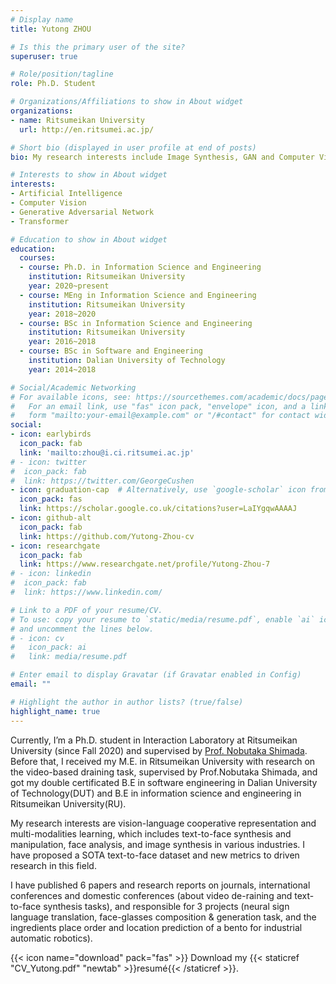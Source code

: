 ```yaml
---
# Display name
title: Yutong ZHOU

# Is this the primary user of the site?
superuser: true

# Role/position/tagline
role: Ph.D. Student

# Organizations/Affiliations to show in About widget
organizations:
- name: Ritsumeikan University
  url: http://en.ritsumei.ac.jp/

# Short bio (displayed in user profile at end of posts)
bio: My research interests include Image Synthesis, GAN and Computer Vision.

# Interests to show in About widget
interests:
- Artificial Intelligence
- Computer Vision
- Generative Adversarial Network
- Transformer

# Education to show in About widget
education:
  courses:
  - course: Ph.D. in Information Science and Engineering
    institution: Ritsumeikan University
    year: 2020~present
  - course: MEng in Information Science and Engineering
    institution: Ritsumeikan University
    year: 2018~2020
  - course: BSc in Information Science and Engineering
    institution: Ritsumeikan University
    year: 2016~2018
  - course: BSc in Software and Engineering
    institution: Dalian University of Technology
    year: 2014~2018

# Social/Academic Networking
# For available icons, see: https://sourcethemes.com/academic/docs/page-builder/#icons
#   For an email link, use "fas" icon pack, "envelope" icon, and a link in the
#   form "mailto:your-email@example.com" or "/#contact" for contact widget.
social:
- icon: earlybirds
  icon_pack: fab
  link: 'mailto:zhou@i.ci.ritsumei.ac.jp'
# - icon: twitter
#  icon_pack: fab
#  link: https://twitter.com/GeorgeCushen
- icon: graduation-cap  # Alternatively, use `google-scholar` icon from `ai` icon pack
  icon_pack: fas
  link: https://scholar.google.co.uk/citations?user=LaIYgqwAAAAJ
- icon: github-alt
  icon_pack: fab
  link: https://github.com/Yutong-Zhou-cv
- icon: researchgate
  icon_pack: fab
  link: https://www.researchgate.net/profile/Yutong-Zhou-7
# - icon: linkedin
#  icon_pack: fab
#  link: https://www.linkedin.com/

# Link to a PDF of your resume/CV.
# To use: copy your resume to `static/media/resume.pdf`, enable `ai` icons in `params.toml`, 
# and uncomment the lines below.
# - icon: cv
#   icon_pack: ai
#   link: media/resume.pdf

# Enter email to display Gravatar (if Gravatar enabled in Config)
email: ""

# Highlight the author in author lists? (true/false)
highlight_name: true
---
```


Currently, I’m a Ph.D. student in Interaction Laboratory at Ritsumeikan University (since Fall 2020) and supervised by [Prof. Nobutaka Shimada](https://research-db.ritsumei.ac.jp/rithp/k03/resid/S000224?lang=en). Before that, I received my M.E. in Ritsumeikan University with research on the video-based draining task, supervised by Prof.Nobutaka Shimada, and got my double certificated B.E in software engineering in Dalian University of Technology(DUT) and B.E in information science and engineering in Ritsumeikan University(RU).

My research interests are vision-language cooperative representation and multi-modalities learning, which includes text-to-face synthesis and manipulation, face analysis, and image synthesis in various industries. I have proposed a SOTA text-to-face dataset and new metrics to driven research in this field. 

I have published 6 papers and research reports on journals, international conferences and domestic conferences (about video de-raining and text-to-face synthesis tasks), and responsible for 3 projects (neural sign language translation, face-glasses composition & generation task, and the ingredients place order and location prediction of a bento for industrial automatic robotics). 

{{< icon name="download" pack="fas" >}} Download my {{< staticref "CV_Yutong.pdf" "newtab" >}}resumé{{< /staticref >}}.
